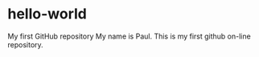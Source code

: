 # hello-world
My first GitHub repository
My name is Paul. This is my first github on-line repository.
